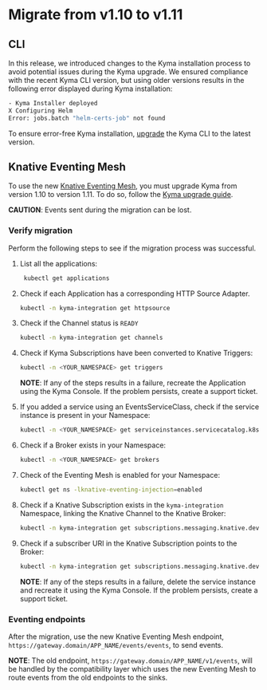 # Migrate from v1.10 to v1.11

## CLI

In this release, we introduced changes to the Kyma installation process to avoid potential issues during the Kyma upgrade. We ensured compliance with the recent Kyma CLI version, but using older versions results in the following error displayed during Kyma installation:

```bash 
- Kyma Installer deployed 
X Configuring Helm 
Error: jobs.batch "helm-certs-job" not found 
``` 
To ensure error-free Kyma installation, [upgrade](https://github.com/kyma-project/cli#installation) the Kyma CLI to the latest version.

## Knative Eventing Mesh 

To use the new [Knative Eventing Mesh](https://kyma-project.io/docs/master/components/knative-eventing-mesh/#overview-overview), you must upgrade Kyma from version 1.10 to version 1.11. To do so, follow the [Kyma upgrade guide](https://kyma-project.io/docs/#installation-upgrade-kyma). 

**CAUTION**: Events sent during the migration can be lost.
    
### Verify migration

Perform the following steps to see if the migration process was successful.

1. List all the applications:

    ```bash
     kubectl get applications 
    ```  
2. Check if each Application has a corresponding HTTP Source Adapter. 

    ```bash
    kubectl -n kyma-integration get httpsource
    ```
3. Check if the Channel status is `READY`
    ```bash
    kubectl -n kyma-integration get channels
   ```
4. Check if Kyma Subscriptions have been converted to Knative Triggers:

    ```bash
    kubectl -n <YOUR_NAMESPACE> get triggers 
    ``` 
    **NOTE**: If any of the steps results in a failure, recreate the Application using the Kyma Console. If the           problem persists, create a support ticket.

5. If you added a service using an EventsServiceClass, check if the service instance is present in your Namespace:
    
    ```bash
    kubectl -n <YOUR_NAMESPACE> get serviceinstances.servicecatalog.k8s.io 
    ```
  
6. Check if a Broker exists in your Namespace:
    
    ```bash
    kubectl -n <YOUR_NAMESPACE> get brokers
    ```
7. Check of the Eventing Mesh is enabled for your Namespace:
    ```bash
    kubectl get ns -lknative-eventing-injection=enabled
    ```
    
8. Check if a Knative Subscription exists in the `kyma-integration` Namespace, linking the Knative Channel to the Knative        Broker: 

    ```bash
    kubectl -n kyma-integration get subscriptions.messaging.knative.dev 
    ```
9. Check if a subscriber URI in the Knative Subscription points to the Broker:

    ```bash
    kubectl -n kyma-integration get subscriptions.messaging.knative.dev -o jsonpath='{ .items[*].spec.subscriber.uri }' -lapplication-name 
    ```
    **NOTE**: If any of the steps results in a failure, delete the service instance and recreate it using the Kyma  Console. If the problem persists, create a support ticket.
    
### Eventing endpoints

After the migration, use the new Knative Eventing Mesh endpoint, `https://gateway.domain/APP_NAME/events/events`, to send events.

**NOTE**: The old endpoint, `https://gateway.domain/APP_NAME/v1/events`, will be handled by the compatibility layer which uses the new Eventing Mesh to route events from the old endpoints to the sinks.